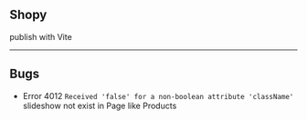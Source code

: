## Shopy

publish with Vite

---

## Bugs

- Error 4012 `Received 'false' for a non-boolean attribute 'className'`
  slideshow not exist in Page like Products
